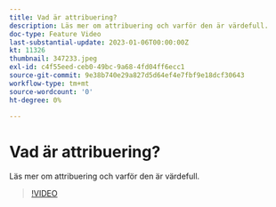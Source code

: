 ```yaml
---
title: Vad är attribuering?
description: Läs mer om attribuering och varför den är värdefull.
doc-type: Feature Video
last-substantial-update: 2023-01-06T00:00:00Z
kt: 11326
thumbnail: 347233.jpeg
exl-id: c4f55eed-ceb0-49bc-9a68-4fd04ff6ecc1
source-git-commit: 9e38b740e29a827d5d64ef4e7fbf9e18dcf30643
workflow-type: tm+mt
source-wordcount: '0'
ht-degree: 0%

---
```


# Vad är attribuering?

Läs mer om attribuering och varför den är värdefull.

>[!VIDEO](https://video.tv.adobe.com/v/347233/?quality=12&learn=on)
